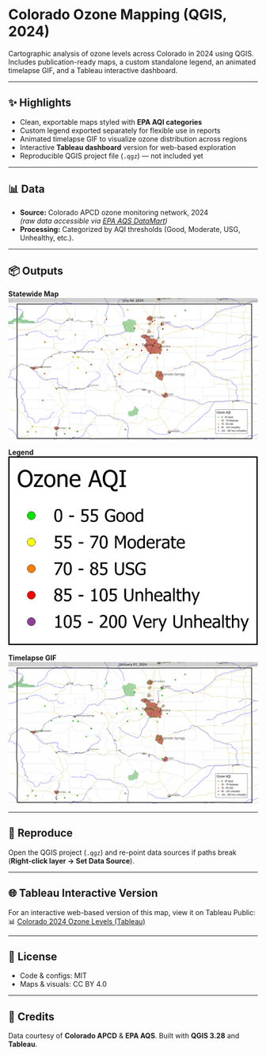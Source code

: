 # Colorado Ozone Mapping (QGIS, 2024)

Cartographic analysis of ozone levels across Colorado in 2024 using QGIS.  
Includes publication-ready maps, a custom standalone legend, an animated timelapse GIF, and a Tableau interactive dashboard.

---

## ✨ Highlights
- Clean, exportable maps styled with **EPA AQI categories**
- Custom legend exported separately for flexible use in reports
- Animated timelapse GIF to visualize ozone distribution across regions
- Interactive **Tableau dashboard** version for web-based exploration
- Reproducible QGIS project file (`.qgz`) — not included yet

---

## 📊 Data
- **Source:** Colorado APCD ozone monitoring network, 2024  
  _(raw data accessible via [EPA AQS DataMart](https://www.epa.gov/aqs))_  
- **Processing:** Categorized by AQI thresholds (Good, Moderate, USG, Unhealthy, etc.).

---

## 📦 Outputs

**Statewide Map**  
![Colorado Ozone Statewide](Colorado%20Air%20Pollution0185.png)

**Legend**  
![Ozone Legend](Ozone%20Legend.png)

**Timelapse GIF**  
![Ozone Timelapse](Colorado_Ozone_2024.gif)

---

## 🔁 Reproduce
Open the QGIS project (`.qgz`) and re-point data sources if paths break  
(**Right-click layer → Set Data Source**).

---

## 🌐 Tableau Interactive Version
For an interactive web-based version of this map, view it on Tableau Public:  
📊 [Colorado 2024 Ozone Levels (Tableau)](https://public.tableau.com/app/profile/chris.thai/viz/Colorado2024OzoneLevels/COOzoneAQIValues2024)

---

## 📜 License
- Code & configs: MIT  
- Maps & visuals: CC BY 4.0  

---

## 🙌 Credits
Data courtesy of **Colorado APCD** & **EPA AQS**. Built with **QGIS 3.28** and **Tableau**.
